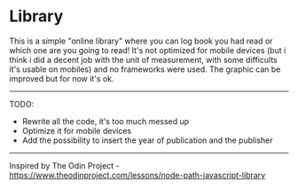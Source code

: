 # Library

This is a simple "online library" where you can log book you had read or which one are you going to read! It's not optimized for mobile devices (but i think i did a decent job with the unit of measurement, with some difficults it's usable on mobiles) and no frameworks were used. The graphic can be improved but for now it's ok.

----
TODO:
- Rewrite all the code, it's too much messed up
- Optimize it for mobile devices
- Add the possibility to insert the year of publication and  the publisher
----
Inspired by The Odin Project - https://www.theodinproject.com/lessons/node-path-javascript-library